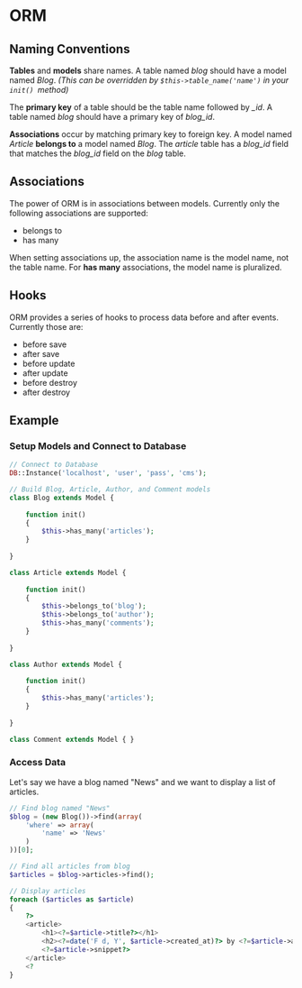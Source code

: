# ORM

## Naming Conventions

**Tables** and **models** share names. A table named *blog* should have a model named *Blog*. *(This can be overridden by `$this->table_name('name')` in your `init() `method)*

The **primary key** of a table should be the table name followed by *_id*. A table named *blog* should have a primary key of *blog_id*.

**Associations** occur by matching primary key to foreign key. A model named *Article* **belongs to** a model named *Blog*. The *article* table has a *blog_id* field that matches the *blog_id* field on the *blog* table.

## Associations

The power of ORM is in associations between models. Currently only the following associations are supported:

- belongs to
- has many

When setting associations up, the association name is the model name, not the table name. For **has many** associations, the model name is pluralized.

## Hooks

ORM provides a series of hooks to process data before and after events. Currently those are:

- before save
- after save
- before update
- after update
- before destroy
- after destroy

## Example

### Setup Models and Connect to Database

```php
// Connect to Database
DB::Instance('localhost', 'user', 'pass', 'cms');

// Build Blog, Article, Author, and Comment models
class Blog extends Model {
	
	function init()
	{
		$this->has_many('articles');
	}
	
}

class Article extends Model {
	
	function init()
	{
		$this->belongs_to('blog');
		$this->belongs_to('author');
		$this->has_many('comments');
	}
	
}

class Author extends Model {
	
	function init()
	{
		$this->has_many('articles');
	}
	
}

class Comment extends Model { }
```

### Access Data

Let's say we have a blog named "News" and we want to display a list of articles.

```php
// Find blog named "News"
$blog = (new Blog())->find(array(
	'where' => array(
		'name' => 'News'
	)
))[0];

// Find all articles from blog
$articles = $blog->articles->find();

// Display articles
foreach ($articles as $article)
{
	?>
	<article>
		<h1><?=$article->title?></h1>
		<h2><?=date('F d, Y', $article->created_at)?> by <?=$article->author->name?> | <?=$article->comments->count()?> comments</h2>
		<?=$article->snippet?>
	</article>
	<?
}
```